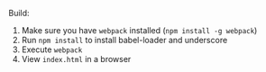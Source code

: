 
Build:

1. Make sure you have `webpack` installed (`npm install -g webpack`)
2. Run `npm install` to install babel-loader and underscore
3. Execute `webpack`
4. View `index.html` in a browser
